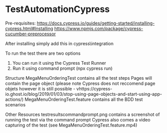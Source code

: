 # TestAutomationCypress
Pre-requisites:
https://docs.cypress.io/guides/getting-started/installing-cypress.html#Installing
https://www.npmjs.com/package/cypress-cucumber-preprocessor

After installing simply add this in cypress\integration

To run the test there are two options
1. You can run it using the Cypress Test Runner
2. Run it using command prompt (npx cypress run)

Structure
MegaMenuOrderingTest contains all the test steps
Pages will contain the page object (please note Cypress does not reccomend page objets however it is still possible - vhttps://cypress-io.ghost.io/blog/2019/01/03/stop-using-page-objects-and-start-using-app-actions/)
MegaMenuOrderingTest.feature contains all the BDD test scenarios

Other Resources
testresultscommandprompt.png contains a screenshot of running the test via the command prompt
Cypress also comes a video capturing of the test (see MegaMenuOrderingTest.feature.mp4)
